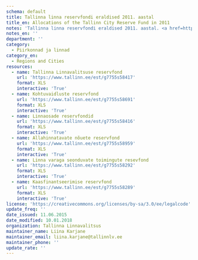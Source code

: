 ```yaml
---
schema: default
title: Tallinna linna reservfondi eraldised 2011. aastal
title_en: Allocations of the Tallinn City Reserve Fund in 2011
notes: 'Tallinna linna reservfondi eraldised 2011. aastal. <a href=http://www.tallinn.ee/eelarve>Tallinna eelarved</a>.'
notes_en: ''
department: ''
category:
  - Piirkonnad ja linnad
category_en:
  - Regions and Cities
resources:
  - name: Tallinna Linnavalitsuse reservfond
    url: 'https://www.tallinn.ee/est/g7755s58417'
    format: XLS
    interactive: 'True'
  - name: Kohtuvaidluste reservfond
    url: 'https://www.tallinn.ee/est/g7755s58691'
    format: XLS
    interactive: 'True'
  - name: Linnaosade reservfondid
    url: 'https://www.tallinn.ee/est/g7755s58416'
    format: XLS
    interactive: 'True'
  - name: Allahinnatavate nõuete reservfond
    url: 'https://www.tallinn.ee/est/g7755s58959'
    format: XLS
    interactive: 'True'
  - name: Linna varaga seonduvate toimingute resevfond
    url: 'https://www.tallinn.ee/est/g7755s58292'
    format: XLS
    interactive: 'True'
  - name: Kaasfinantseerimise reservfond
    url: 'https://www.tallinn.ee/est/g7755s58289'
    format: XLS
    interactive: 'True'
license: 'https://creativecommons.org/licenses/by-sa/3.0/ee/legalcode'
update_freq: ''
date_issued: 11.06.2015
date_modified: 10.01.2018
organization: Tallinna Linnavalitsus
maintainer_name: Liina Karjane
maintainer_email: liina.karjane@tallinnlv.ee
maintainer_phone: ''
update_rate: ''
---
```


